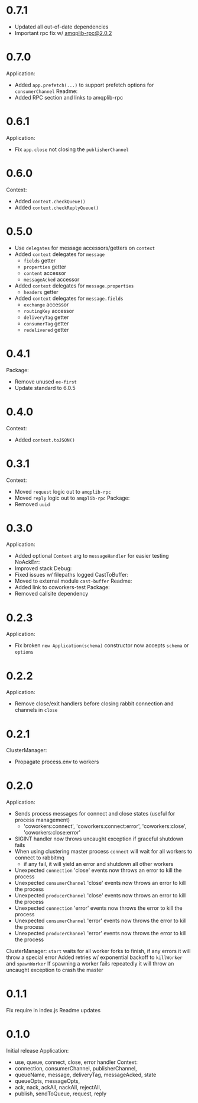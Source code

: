 # 0.7.1
  * Updated all out-of-date dependencies
  * Important rpc fix w/ amqplib-rpc@2.0.2

# 0.7.0
Application:
  * Added `app.prefetch(...)` to support prefetch options for `consumerChannel`
Readme:
  * Added RPC section and links to amqplib-rpc

# 0.6.1
Application:
  * Fix `app.close` not closing the `publisherChannel`

# 0.6.0
Context:
  * Added `context.checkQueue()`
  * Added `context.checkReplyQueue()`

# 0.5.0
  * Use `delegates` for message accessors/getters on `context`
  * Added `context` delegates for `message`
    * `fields` getter
    * `properties` getter
    * `content` accessor
    * `messageAcked` accessor
  * Added `context` delegates for `message.properties`
    * `headers` getter
  * Added `context` delegates for `message.fields`
    * `exchange` accessor
    * `routingKey` accessor
    * `deliveryTag` getter
    * `consumerTag` getter
    * `redelivered` getter

# 0.4.1
Package:
  * Remove unused `ee-first`
  * Update standard to 6.0.5

# 0.4.0
Context:
  * Added `context.toJSON()`

# 0.3.1
Context:
  * Moved `request` logic out to `amqplib-rpc`
  * Moved `reply` logic out to `amqplib-rpc`
Package:
  * Removed `uuid`

# 0.3.0
Application:
  * Added optional `Context` arg to `messageHandler` for easier testing
NoAckErr:
  * Improved stack
Debug:
  * Fixed issues w/ filepaths logged
CastToBuffer:
  * Moved to external module `cast-buffer`
Readme:
  * Added link to coworkers-test
Package:
  * Removed callsite dependency

# 0.2.3
Application:
  * Fix broken `new Application(schema)` constructor now accepts `schema` or `options`

# 0.2.2
Application:
  * Remove close/exit handlers before closing rabbit connection and channels in `close`

# 0.2.1
ClusterManager:
  * Propagate process.env to workers

# 0.2.0
Application:
  * Sends process messages for connect and close states (useful for process management)
    * 'coworkers:connect', 'coworkers:connect:error', 'coworkers:close', 'coworkers:close:error'
  * SIGINT handler now throws uncaught exception if graceful shutdown fails
  * When using clustering master process `connect` will wait for all workers to connect to rabbitmq
    * if any fail, it will yield an error and shutdown all other workers
  * Unexpected `connection` 'close' events now throws an error to kill the process
  * Unexpected `consumerChannel` 'close' events now throws an error to kill the process
  * Unexpected `producerChannel` 'close' events now throws an error to kill the process
  * Unexpected `connection` 'error' events now throws the error to kill the process
  * Unexpected `consumerChannel` 'error' events now throws the error to kill the process
  * Unexpected `producerChannel` 'error' events now throws the error to kill the process

ClusterManager:
  `start` waits for all worker forks to finish, if any errors it will throw a special error
  Added retries w/ exponential backoff to `killWorker` and `spawnWorker`
  If spawning a worker fails repeatedly it will throw an uncaught exception to crash the master

# 0.1.1
Fix require in index.js
Readme updates

# 0.1.0
Initial release
Application:
  * use, queue, connect, close, error handler
Context:
  * connection, consumerChannel, publisherChannel,
  * queueName, message, deliveryTag, messageAcked, state
  * queueOpts, messageOpts,
  * ack, nack, ackAll, nackAll, rejectAll,
  * publish, sendToQueue, request, reply

